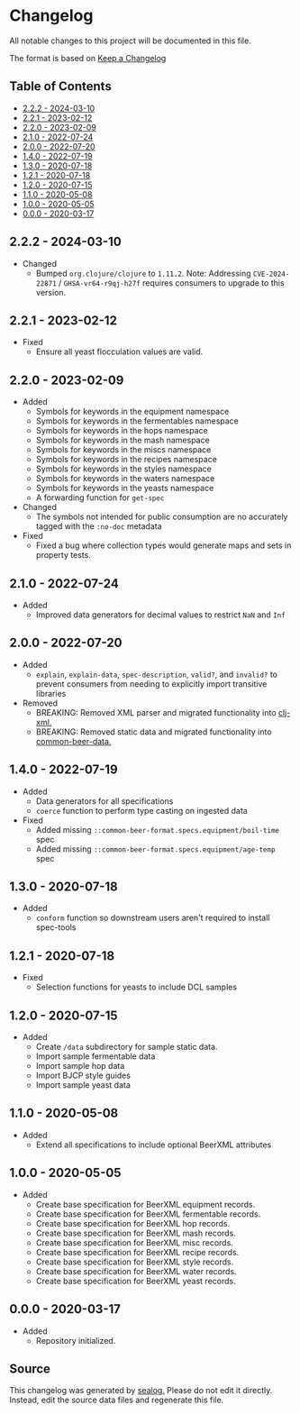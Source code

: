 # Changelog

All notable changes to this project will be documented in this file.

The format is based on [Keep a Changelog](https://keepachangelog.com/en/1.0.0/)

## Table of Contents

* [2.2.2 - 2024-03-10](#222---2024-03-10)
* [2.2.1 - 2023-02-12](#221---2023-02-12)
* [2.2.0 - 2023-02-09](#220---2023-02-09)
* [2.1.0 - 2022-07-24](#210---2022-07-24)
* [2.0.0 - 2022-07-20](#200---2022-07-20)
* [1.4.0 - 2022-07-19](#140---2022-07-19)
* [1.3.0 - 2020-07-18](#130---2020-07-18)
* [1.2.1 - 2020-07-18](#121---2020-07-18)
* [1.2.0 - 2020-07-15](#120---2020-07-15)
* [1.1.0 - 2020-05-08](#110---2020-05-08)
* [1.0.0 - 2020-05-05](#100---2020-05-05)
* [0.0.0 - 2020-03-17](#000---2020-03-17)

## 2.2.2 - 2024-03-10

* Changed
  * Bumped `org.clojure/clojure` to `1.11.2`. Note: Addressing `CVE-2024-22871` / `GHSA-vr64-r9qj-h27f` requires consumers to upgrade to this version.

## 2.2.1 - 2023-02-12

* Fixed
  * Ensure all yeast flocculation values are valid.

## 2.2.0 - 2023-02-09

* Added
  * Symbols for keywords in the equipment namespace
  * Symbols for keywords in the fermentables namespace
  * Symbols for keywords in the hops namespace
  * Symbols for keywords in the mash namespace
  * Symbols for keywords in the miscs namespace
  * Symbols for keywords in the recipes namespace
  * Symbols for keywords in the styles namespace
  * Symbols for keywords in the waters namespace
  * Symbols for keywords in the yeasts namespace
  * A forwarding function for `get-spec`
* Changed
  * The symbols not intended for public consumption are no accurately tagged with the `:no-doc` metadata
* Fixed
  * Fixed a bug where collection types would generate maps and sets in property tests.

## 2.1.0 - 2022-07-24

* Added
  * Improved data generators for decimal values to restrict `NaN` and `Inf`

## 2.0.0 - 2022-07-20

* Added
  * `explain`, `explain-data`, `spec-description`, `valid?`, and `invalid?` to prevent consumers from needing to explicitly import transitive libraries
* Removed
  * BREAKING: Removed XML parser and migrated functionality into [clj-xml.](https://github.com/Wall-Brew-Co/clj-xml)
  * BREAKING: Removed static data and migrated functionality into [common-beer-data.](https://github.com/Wall-Brew-Co/common-beer-data)

## 1.4.0 - 2022-07-19

* Added
  * Data generators for all specifications
  * `coerce` function to perform type casting on ingested data
* Fixed
  * Added missing `::common-beer-format.specs.equipment/boil-time` spec
  * Added missing `::common-beer-format.specs.equipment/age-temp` spec

## 1.3.0 - 2020-07-18

* Added
  * `conform` function so downstream users aren't required to install spec-tools

## 1.2.1 - 2020-07-18

* Fixed
  * Selection functions for yeasts to include DCL samples

## 1.2.0 - 2020-07-15

* Added
  * Create `/data` subdirectory for sample static data.
  * Import sample fermentable data
  * Import sample hop data
  * Import BJCP style guides
  * Import sample yeast data

## 1.1.0 - 2020-05-08

* Added
  * Extend all specifications to include optional BeerXML attributes

## 1.0.0 - 2020-05-05

* Added
  * Create base specification for BeerXML equipment records.
  * Create base specification for BeerXML fermentable records.
  * Create base specification for BeerXML hop records.
  * Create base specification for BeerXML mash records.
  * Create base specification for BeerXML misc records.
  * Create base specification for BeerXML recipe records.
  * Create base specification for BeerXML style records.
  * Create base specification for BeerXML water records.
  * Create base specification for BeerXML yeast records.

## 0.0.0 - 2020-03-17

* Added
  * Repository initialized.

## Source

This changelog was generated by [sealog.](https://github.com/Wall-Brew-Co/lein-sealog)
Please do not edit it directly. Instead, edit the source data files and regenerate this file.
